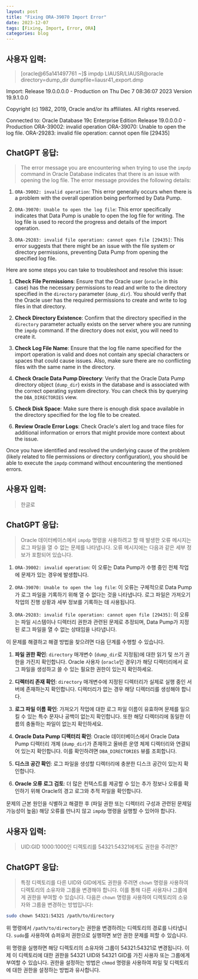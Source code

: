 ```yaml
---
layout: post
title: "Fixing ORA-39070 Import Error"
date: 2023-12-07
tags: [Fixing, Import, Error, ORA]
categories: blog
---
```


## 사용자 입력:
> [oracle@65a141497761 ~]$ impdp LIAUSR/LIAUSR@oracle directory=dump_dir dumpfile=liausr41_export.dmp

Import: Release 19.0.0.0.0 - Production on Thu Dec 7 08:36:07 2023
Version 19.9.1.0.0

Copyright (c) 1982, 2019, Oracle and/or its affiliates.  All rights reserved.

Connected to: Oracle Database 19c Enterprise Edition Release 19.0.0.0.0 - Production
ORA-39002: invalid operation
ORA-39070: Unable to open the log file.
ORA-29283: invalid file operation: cannot open file [29435]


## ChatGPT 응답:
> The error message you are encountering when trying to use the `impdp` command in Oracle Database indicates that there is an issue with opening the log file. The error message provides the following details:

1. `ORA-39002: invalid operation`: This error generally occurs when there is a problem with the overall operation being performed by Data Pump.

2. `ORA-39070: Unable to open the log file`: This error specifically indicates that Data Pump is unable to open the log file for writing. The log file is used to record the progress and details of the import operation.

3. `ORA-29283: invalid file operation: cannot open file [29435]`: This error suggests that there might be an issue with the file system or directory permissions, preventing Data Pump from opening the specified log file.

Here are some steps you can take to troubleshoot and resolve this issue:

1. **Check File Permissions**:
   Ensure that the Oracle user (`oracle` in this case) has the necessary permissions to read and write to the directory specified in the `directory` parameter (`dump_dir`). You should verify that the Oracle user has the required permissions to create and write to log files in that directory.

2. **Check Directory Existence**:
   Confirm that the directory specified in the `directory` parameter actually exists on the server where you are running the `impdp` command. If the directory does not exist, you will need to create it.

3. **Check Log File Name**:
   Ensure that the log file name specified for the import operation is valid and does not contain any special characters or spaces that could cause issues. Also, make sure there are no conflicting files with the same name in the directory.

4. **Check Oracle Data Pump Directory**:
   Verify that the Oracle Data Pump directory object (`dump_dir`) exists in the database and is associated with the correct operating system directory. You can check this by querying the `DBA_DIRECTORIES` view.

5. **Check Disk Space**:
   Make sure there is enough disk space available in the directory specified for the log file to be created.

6. **Review Oracle Error Logs**:
   Check Oracle's alert log and trace files for additional information or errors that might provide more context about the issue.

Once you have identified and resolved the underlying cause of the problem (likely related to file permissions or directory configuration), you should be able to execute the `impdp` command without encountering the mentioned errors.

## 사용자 입력:
> 한글로

## ChatGPT 응답:
> Oracle 데이터베이스에서 `impdp` 명령을 사용하려고 할 때 발생한 오류 메시지는 로그 파일을 열 수 없는 문제를 나타냅니다. 오류 메시지에는 다음과 같은 세부 정보가 포함되어 있습니다.

1. `ORA-39002: invalid operation`: 이 오류는 Data Pump가 수행 중인 전체 작업에 문제가 있는 경우에 발생합니다.

2. `ORA-39070: Unable to open the log file`: 이 오류는 구체적으로 Data Pump가 로그 파일을 기록하기 위해 열 수 없다는 것을 나타냅니다. 로그 파일은 가져오기 작업의 진행 상황과 세부 정보를 기록하는 데 사용됩니다.

3. `ORA-29283: invalid file operation: cannot open file [29435]`: 이 오류는 파일 시스템이나 디렉터리 권한과 관련된 문제로 추정되며, Data Pump가 지정된 로그 파일을 열 수 없는 상태임을 나타냅니다.

이 문제를 해결하고 해결 방법을 찾으려면 다음 단계를 수행할 수 있습니다.

1. **파일 권한 확인**:
   `directory` 매개변수 (`dump_dir`로 지정됨)에 대한 읽기 및 쓰기 권한을 가진지 확인합니다. Oracle 사용자 (`oracle`인 경우)가 해당 디렉터리에서 로그 파일을 생성하고 쓸 수 있는 필요한 권한이 있는지 확인하세요.

2. **디렉터리 존재 확인**:
   `directory` 매개변수에 지정된 디렉터리가 실제로 실행 중인 서버에 존재하는지 확인합니다. 디렉터리가 없는 경우 해당 디렉터리를 생성해야 합니다.

3. **로그 파일 이름 확인**:
   가져오기 작업에 대한 로그 파일 이름이 유효하며 문제를 일으킬 수 있는 특수 문자나 공백이 없는지 확인합니다. 또한 해당 디렉터리에 동일한 이름의 충돌하는 파일이 없는지 확인하세요.

4. **Oracle Data Pump 디렉터리 확인**:
   Oracle 데이터베이스에서 Oracle Data Pump 디렉터리 개체 (`dump_dir`)가 존재하고 올바른 운영 체제 디렉터리와 연결되어 있는지 확인합니다. 이를 확인하려면 `DBA_DIRECTORIES` 뷰를 조회합니다.

5. **디스크 공간 확인**:
   로그 파일을 생성할 디렉터리에 충분한 디스크 공간이 있는지 확인합니다.

6. **Oracle 오류 로그 검토**:
   더 많은 컨텍스트를 제공할 수 있는 추가 정보나 오류를 확인하기 위해 Oracle의 경고 로그와 추적 파일을 확인합니다.

문제의 근본 원인을 식별하고 해결한 후 (파일 권한 또는 디렉터리 구성과 관련된 문제일 가능성이 높음) 해당 오류를 만나지 않고 `impdp` 명령을 실행할 수 있어야 합니다.

## 사용자 입력:
> UID:GID 1000:1000인 디렉토리를 54321:54321에게도 권한을 주려면?

## ChatGPT 응답:
> 특정 디렉토리를 다른 UID와 GID에게도 권한을 주려면 `chown` 명령을 사용하여 디렉토리의 소유자와 그룹을 변경해야 합니다. 이를 통해 다른 사용자나 그룹에게 권한을 부여할 수 있습니다. 다음은 `chown` 명령을 사용하여 디렉토리의 소유자와 그룹을 변경하는 방법입니다:

```bash
sudo chown 54321:54321 /path/to/directory
```

위 명령에서 `/path/to/directory`는 권한을 변경하려는 디렉토리의 경로를 나타냅니다. `sudo`를 사용하여 슈퍼유저 권한으로 실행하면 보안 권한 문제를 피할 수 있습니다.

위 명령을 실행하면 해당 디렉토리의 소유자와 그룹이 54321:54321로 변경됩니다. 이제 이 디렉토리에 대한 권한을 54321 UID와 54321 GID를 가진 사용자 또는 그룹에게 부여할 수 있습니다. 권한을 설정하는 방법은 `chmod` 명령을 사용하여 파일 및 디렉토리에 대한 권한을 설정하는 방법과 유사합니다.

